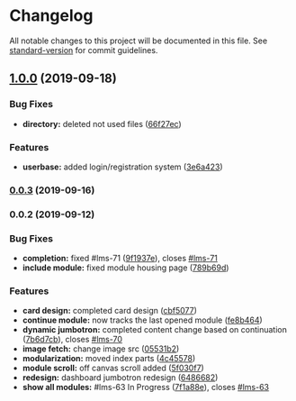 # Changelog

All notable changes to this project will be documented in this file. See [standard-version](https://github.com/conventional-changelog/standard-version) for commit guidelines.

## [1.0.0](https://github.com/chef-danny-d/emsePortal/compare/v0.0.3...v1.0.0) (2019-09-18)


### Bug Fixes

* **directory:** deleted not used files ([66f27ec](https://github.com/chef-danny-d/emsePortal/commit/66f27ec))


### Features

* **userbase:** added login/registration system ([3e6a423](https://github.com/chef-danny-d/emsePortal/commit/3e6a423))

### [0.0.3](https://github.com/chef-danny-d/emsePortal/compare/v0.0.2...v0.0.3) (2019-09-16)

### 0.0.2 (2019-09-12)


### Bug Fixes

* **completion:** fixed #lms-71 ([9f1937e](https://github.com/chef-danny-d/emsePortal/commit/9f1937e)), closes [#lms-71](https://github.com/chef-danny-d/emsePortal/issues/lms-71)
* **include module:** fixed module housing page ([789b69d](https://github.com/chef-danny-d/emsePortal/commit/789b69d))


### Features

* **card design:** completed card design ([cbf5077](https://github.com/chef-danny-d/emsePortal/commit/cbf5077))
* **continue module:** now tracks the last opened module ([fe8b464](https://github.com/chef-danny-d/emsePortal/commit/fe8b464))
* **dynamic jumbotron:** completed content change based on continuation ([7b6d7cb](https://github.com/chef-danny-d/emsePortal/commit/7b6d7cb)), closes [#lms-70](https://github.com/chef-danny-d/emsePortal/issues/lms-70)
* **image fetch:** change image src ([05531b2](https://github.com/chef-danny-d/emsePortal/commit/05531b2))
* **modularization:** moved index parts ([4c45578](https://github.com/chef-danny-d/emsePortal/commit/4c45578))
* **module scroll:** off canvas scroll added ([5f030f7](https://github.com/chef-danny-d/emsePortal/commit/5f030f7))
* **redesign:** dashboard jumbotron redesign ([6486682](https://github.com/chef-danny-d/emsePortal/commit/6486682))
* **show all modules:** #lms-63 In Progress ([7f1a88e](https://github.com/chef-danny-d/emsePortal/commit/7f1a88e)), closes [#lms-63](https://github.com/chef-danny-d/emsePortal/issues/lms-63)
